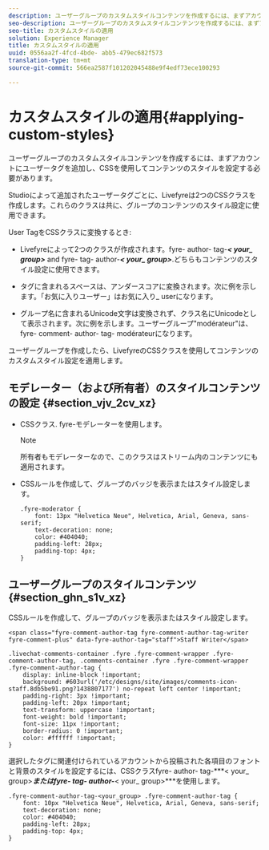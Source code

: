 ```yaml
---
description: ユーザーグループのカスタムスタイルコンテンツを作成するには、まずアカウントにユーザータグを追加し、CSSを使用してコンテンツのスタイルを設定する必要があります。
seo-description: ユーザーグループのカスタムスタイルコンテンツを作成するには、まずアカウントにユーザータグを追加し、CSSを使用してコンテンツのスタイルを設定する必要があります。
seo-title: カスタムスタイルの適用
solution: Experience Manager
title: カスタムスタイルの適用
uuid: 0556aa2f-4fcd-4bde- abb5-479ec682f573
translation-type: tm+mt
source-git-commit: 566ea2587f101202045488e9f4edf73ece100293

---
```



# カスタムスタイルの適用{#applying-custom-styles}

ユーザーグループのカスタムスタイルコンテンツを作成するには、まずアカウントにユーザータグを追加し、CSSを使用してコンテンツのスタイルを設定する必要があります。

Studioによって追加されたユーザータグごとに、Livefyreは2つのCSSクラスを作成します。これらのクラスは共に、グループのコンテンツのスタイル設定に使用できます。

User TagをCSSクラスに変換するとき:

* Livefyreによって2つのクラスが作成されます。fyre- author- tag-***< your_ group>*** and fyre- tag- author-***< your_ group>***.どちらもコンテンツのスタイル設定に使用できます。

* タグに含まれるスペースは、アンダースコアに変換されます。次に例を示します。「お気に入りユーザー」はお気に入り_ userになります。
* グループ名に含まれるUnicode文字は変換されず、クラス名にUnicodeとして表示されます。次に例を示します。ユーザーグループ"modérateur"は、fyre- comment- author- tag- modérateurになります。

ユーザーグループを作成したら、LivefyreのCSSクラスを使用してコンテンツのカスタムスタイル設定を適用します。

## モデレーター（および所有者）のスタイルコンテンツの設定 {#section_vjv_2cv_xz}

* CSSクラス. fyre-モデレーターを使用します。

   >[!NOTE]
   >
   >所有者もモデレーターなので、このクラスはストリーム内のコンテンツにも適用されます。

* CSSルールを作成して、グループのバッジを表示またはスタイル設定します。

   ```
   .fyre-moderator { 
       font: 13px "Helvetica Neue", Helvetica, Arial, Geneva, sans-serif; 
       text-decoration: none; 
       color: #404040; 
       padding-left: 28px; 
       padding-top: 4px; 
   }
   ```

## ユーザーグループのスタイルコンテンツ {#section_ghn_s1v_xz}

CSSルールを作成して、グループのバッジを表示またはスタイル設定します。

```
<span class="fyre-comment-author-tag fyre-comment-author-tag-writer fyre-comment-plus" data-fyre-author-tag="staff">Staff Writer</span>
```

```
.livechat-comments-container .fyre .fyre-comment-wrapper .fyre-comment-author-tag, .comments-container .fyre .fyre-comment-wrapper .fyre-comment-author-tag { 
    display: inline-block !important; 
    background: #603url('/etc/designs/site/images/comments-icon-staff.8db5be91.png?1438807177') no-repeat left center !important; 
    padding-right: 3px !important; 
    padding-left: 20px !important; 
    text-transform: uppercase !important; 
    font-weight: bold !important; 
    font-size: 11px !important; 
    border-radius: 0 !important; 
    color: #ffffff !important; 
}
```

選択したタグに関連付けられているアカウントから投稿された各項目のフォントと背景のスタイルを設定するには、CSSクラスfyre- author- tag-***< your_ group>***またはfyre- tag- author-***< your_ group>***を使用します。

```
.fyre-comment-author-tag-<your_group> .fyre-comment-author-tag { 
    font: 10px "Helvetica Neue", Helvetica, Arial, Geneva, sans-serif; 
    text-decoration: none; 
    color: #404040; 
    padding-left: 28px; 
    padding-top: 4px; 
}
```


